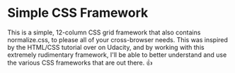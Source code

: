 # Simple CSS Framework
This is a simple, 12-column CSS grid framework that also contains normalize.css, to please all of your cross-browser needs. This was inspired by the HTML/CSS tutorial over on Udacity, and by working with this extremely rudimentary framework, I'll be able to better understand and use the various CSS frameworks that are out there. :thumbsup:
